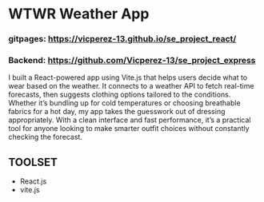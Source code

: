 # WTWR Weather App

### gitpages: https://vicperez-13.github.io/se_project_react/

### Backend: https://github.com/Vicperez-13/se_project_express

I built a React-powered app using Vite.js that helps users decide what to wear based on the weather. It connects to a weather API to fetch real-time forecasts, then suggests clothing options tailored to the conditions. Whether it’s bundling up for cold temperatures or choosing breathable fabrics for a hot day, my app takes the guesswork out of dressing appropriately. With a clean interface and fast performance, it’s a practical tool for anyone looking to make smarter outfit choices without constantly checking the forecast.

## TOOLSET

- React.js
- vite.js
